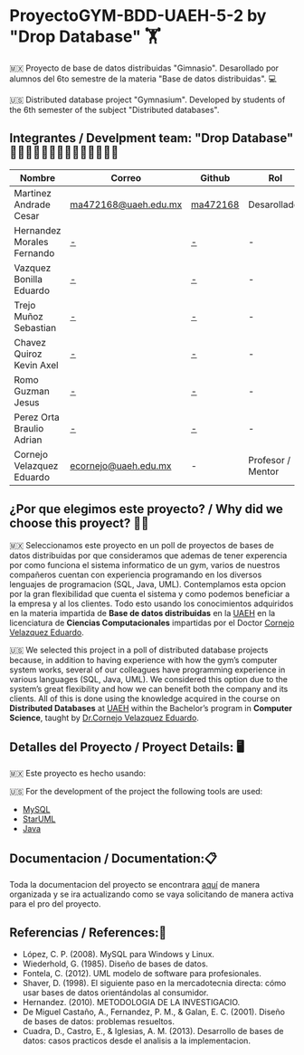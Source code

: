 # ProyectoGYM-BDD-UAEH-5-2 by "Drop Database" 🏋️
🇲🇽 Proyecto de base de datos distribuidas "Gimnasio". Desarollado por alumnos del 6to semestre de la materia "Base de datos distribuidas". 💻

🇺🇸 Distributed database project "Gymnasium". Developed by students of the 6th semester of the subject "Distributed databases".

## Integrantes / Develpment team: "Drop Database" 🧑‍💻🧑‍💻🧑‍💻🧑‍💻🧑‍💻🧑‍💻🧑‍💻
| Nombre | Correo | Github | Rol |
| -------|--------|--------|-----|
| Martinez Andrade Cesar | [ma472168@uaeh.edu.mx](mailto:ma472168@uaeh.edu.mx) | [ma472168](https://github.com/ma472168) | Desarollador |
| Hernandez Morales Fernando | [-](mailto:ma472168@uaeh.edu.mx) | [-](https://github.com/ma472168) | - |
| Vazquez Bonilla Eduardo | [-](mailto:ma472168@uaeh.edu.mx) | [-](https://github.com/ma472168) | - |
| Trejo Muñoz Sebastian | [-](mailto:ma472168@uaeh.edu.mx) | [-](https://github.com/ma472168) | - |
| Chavez Quiroz Kevin Axel | [-](mailto:ma472168@uaeh.edu.mx) | [-](https://github.com/ma472168) | - |
| Romo Guzman Jesus | [-](mailto:ma472168@uaeh.edu.mx) | [-](https://github.com/ma472168) | - |
| Perez Orta Braulio Adrian | [-](mailto:ma472168@uaeh.edu.mx) | [-](https://github.com/ma472168) | - |
| Cornejo Velazquez Eduardo | [ecornejo@uaeh.edu.mx](mailto:ecornejo@uaeh.edu.mx) | - | Profesor / Mentor |

## ¿Por que elegimos este proyecto? / Why did we choose this proyect? 🤷‍♂️
🇲🇽 Seleccionamos este proyecto en un poll de proyectos de bases de datos distribuidas por que consideramos que ademas de tener experencia por como funciona el sistema informatico de un gym, varios de nuestros compañeros cuentan con experiencia programando en los diversos lenguajes de programacion (SQL, Java, UML). Contemplamos esta opcion por la gran flexibilidad que cuenta el sistema y como podemos beneficiar a la empresa y al los clientes. Todo esto usando los conocimientos adquiridos en la materia impartida de **Base de datos distribuidas** en la [UAEH](https://uaeh.edu.mx/) en la licenciatura de **Ciencias Computacionales** impartidas por el Doctor [Cornejo Velazquez Eduardo](mailto:ecornejo@uaeh.edu.mx).

🇺🇸 We selected this project in a poll of distributed database projects because, in addition to having experience with how the gym’s computer system works, several of our colleagues have programming experience in various languages (SQL, Java, UML). We considered this option due to the system’s great flexibility and how we can benefit both the company and its clients. All of this is done using the knowledge acquired in the course on **Distributed Databases** at [UAEH](https://uaeh.edu.mx) within the Bachelor’s program in **Computer Science**, taught by [Dr.Cornejo Velazquez Eduardo](mailto:ecornejo@uaeh.edu.mx).


## Detalles del Proyecto / Proyect Details: 🖥️

🇲🇽 Este proyecto es hecho usando:

🇺🇸 For the development of the project the following tools are used:
- [MySQL](https://www.mysql.com/)
- [StarUML](https://staruml.io/)
- [Java](https://www.java.com/es/)

## Documentacion / Documentation:📋
Toda la documentacion del proyecto se encontrara [aquí](https://github.com/ma472168/ProyectoGYM-BDD-UAEH-5-2/wiki) de manera organizada y se ira actualizando como se vaya solicitando de manera activa para el pro del proyecto.

## Referencias / References:📕
- López, C. P. (2008). MySQL para Windows y Linux.
- Wiederhold, G. (1985). Diseño de bases de datos.
- Fontela, C. (2012). UML modelo de software para profesionales.
- Shaver, D. (1998). El siguiente paso en la mercadotecnia directa: cómo usar bases de datos orientándolas al consumidor.
- Hernandez. (2010). METODOLOGIA DE LA INVESTIGACIO.
- De Miguel Castaño, A., Fernandez, P. M., & Galan, E. C. (2001). Diseño de bases de datos: problemas resueltos.
- Cuadra, D., Castro, E., & Iglesias, A. M. (2013). Desarrollo de bases de datos: casos practicos desde el analisis a la implementacion.
